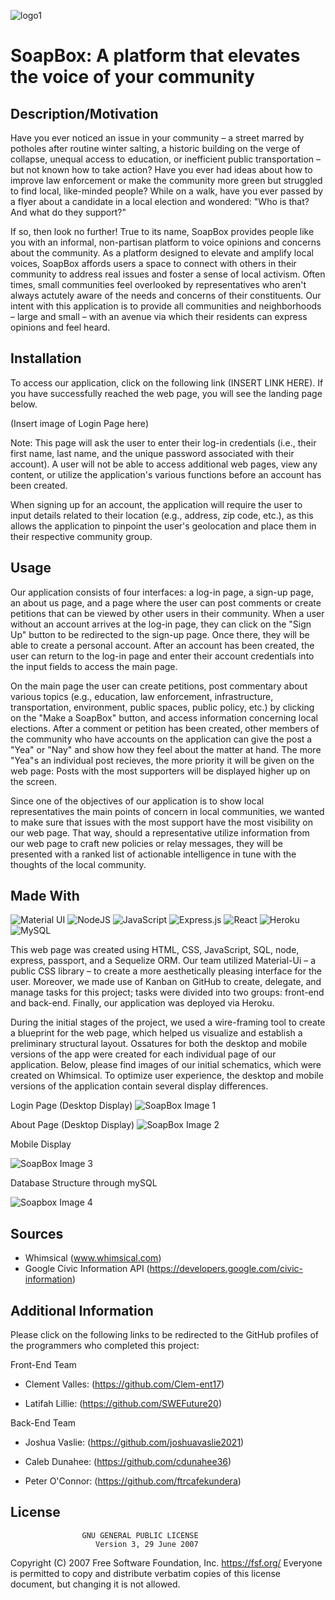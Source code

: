 
![logo1](https://user-images.githubusercontent.com/71859422/111025795-37e06b00-83ac-11eb-81f8-20515c99e022.jpg)
# SoapBox: A platform that elevates the voice of your community

## Description/Motivation
Have you ever noticed an issue in your community – a street marred by potholes after routine winter salting, a historic building on the verge of collapse, unequal access to education, or inefficient public transportation – but not known how to take action? Have you ever had ideas about how to improve law enforcement or make the community more green but struggled to find local, like-minded people? While on a walk, have you ever passed by a flyer about a candidate in a local election and wondered: "Who is that? And what do they support?"

If so, then look no further! True to its name, SoapBox provides people like you with an informal, non-partisan platform to voice opinions and concerns about the community. As a platform designed to elevate and amplify local voices, SoapBox affords users a space to connect with others in their community to address real issues and foster a sense of local activism. Often times, small communities feel overlooked by representatives who aren't always actutely aware of the needs and concerns of their constituents. Our intent with this application is to provide all communities and neighborhoods – large and small – with an avenue via which their residents can express opinions and feel heard.


## Installation
To access our application, click on the following link (INSERT LINK HERE). If you have successfully reached the web page, you will see the landing page below.

(Insert image of Login Page here)

Note: This page will ask the user to enter their log-in credentials (i.e., their first name, last name, and the unique password associated with their account). A user will not be able to access additional web pages, view any content, or utilize the application's various functions before an account has been created.

When signing up for an account, the application will require the user to input details related to their location (e.g., address, zip code, etc.), as this allows the application to pinpoint the user's geolocation and place them in their respective community group.


## Usage
Our application consists of four interfaces: a log-in page, a sign-up page, an about us page, and a page where the user can post comments or create petitions that can be viewed by other users in their community. When a user without an account arrives at the log-in page, they can click on the "Sign Up" button to be redirected to the sign-up page. Once there, they will be able to create a personal account. After an account has been created, the user can return to the log-in page and enter their account credentials into the input fields to access the main page.

On the main page the user can create petitions, post commentary about various topics (e.g., education, law enforcement, infrastructure, transportation, environment, public spaces, public policy, etc.) by clicking on the "Make a SoapBox" button, and access information concerning local elections. After a comment or petition has been created, other members of the community who have accounts on the application can give the post a "Yea" or "Nay" and show how they feel about the matter at hand. The more "Yea"s an individual post recieves, the more priority it will be given on the web page: Posts with the most supporters will be displayed higher up on the screen.

Since one of the objectives of our application is to show local representatives the main points of concern in local communities, we wanted to make sure that issues with the most support have the most visibility on our web page. That way, should a representative utilize information from our web page to craft new policies or relay messages, they will be presented with a ranked list of actionable intelligence in tune with the thoughts of the local community.

## Made With
<img alt="Material UI" src="https://img.shields.io/badge/material%20ui%20-%230081CB.svg?&style=for-the-badge&logo=material-ui&logoColor=white"/> 
<img alt="NodeJS" src="https://img.shields.io/badge/node.js%20-%2343853D.svg?&style=for-the-badge&logo=node.js&logoColor=white"/>
<img alt="JavaScript" src="https://img.shields.io/badge/javascript%20-%23323330.svg?&style=for-the-badge&logo=javascript&logoColor=%23F7DF1E"/>
<img alt="Express.js" src="https://img.shields.io/badge/express.js%20-%23404d59.svg?&style=for-the-badge"/>
<img alt="React" src="https://img.shields.io/badge/react%20-%2320232a.svg?&style=for-the-badge&logo=react&logoColor=%2361DAFB"/>
<img alt="Heroku" src="https://img.shields.io/badge/heroku%20-%23430098.svg?&style=for-the-badge&logo=heroku&logoColor=white"/>
<img alt="MySQL" src="https://img.shields.io/badge/mysql-%2300f.svg?&style=for-the-badge&logo=mysql&logoColor=white"/>

This web page was created using HTML, CSS, JavaScript, SQL, node, express, passport, and a Sequelize ORM. Our team utilized Material-Ui – a public CSS library – to create a more aesthetically pleasing interface for the user. Moreover, we made use of Kanban on GitHub to create, delegate, and manage tasks for this project; tasks were divided into two groups: front-end and back-end. Finally, our application was deployed via Heroku.

During the initial stages of the project, we used a wire-framing tool to create a blueprint for the web page, which helped us visualize and establish a preliminary structural layout. Ossatures for both the desktop and mobile versions of the app were created for each individual page of our application. Below, please find images of our initial schematics, which were created on Whimsical. To optimize user experience, the desktop and mobile versions of the application contain several display differences.

Login Page (Desktop Display)
![SoapBox Image 1](https://user-images.githubusercontent.com/71603259/110885660-41d37280-82b5-11eb-9dba-41ef74b80e69.GIF)

About Page (Desktop Display)
![SoapBox Image 2](https://user-images.githubusercontent.com/71603259/110885811-819a5a00-82b5-11eb-8738-4f38fde17eed.GIF)

Mobile Display

![SoapBox Image 3](https://user-images.githubusercontent.com/71603259/110885842-8ced8580-82b5-11eb-8fa7-3d0707871c43.GIF)


Database Structure through mySQL


![Soapbox Image 4](https://user-images.githubusercontent.com/71859422/111025338-1af66880-83a9-11eb-9175-341ff36b5127.png)

## Sources
- Whimsical (www.whimsical.com)
- Google Civic Information API (https://developers.google.com/civic-information)


## Additional Information
Please click on the following links to be redirected to the GitHub profiles of the programmers who completed this project:

Front-End Team
- Clement Valles: (https://github.com/Clem-ent17)

- Latifah Lillie: (https://github.com/SWEFuture20)

Back-End Team
- Joshua Vaslie: (https://github.com/joshuavaslie2021)

- Caleb Dunahee: (https://github.com/cdunahee36)

- Peter O'Connor: (https://github.com/ftrcafekundera)

## License
                    GNU GENERAL PUBLIC LICENSE
                       Version 3, 29 June 2007

 Copyright (C) 2007 Free Software Foundation, Inc. <https://fsf.org/>
 Everyone is permitted to copy and distribute verbatim copies
 of this license document, but changing it is not allowed.
